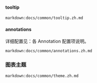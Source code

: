 #### tooltip

`markdown:docs/common/tooltip.zh.md`

#### annotations

详细配置见：各 Annotation 配置项说明。

<!-- 直接 三级导航展开 -->
`markdown:docs/common/annotations.zh.md`

### 图表主题

`markdown:docs/common/theme.zh.md`
